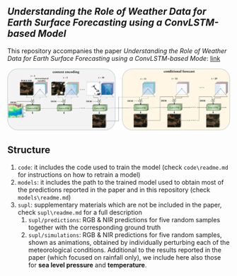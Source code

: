 ## *Understanding the Role of Weather Data for Earth Surface Forecasting using a ConvLSTM-based Model*

This repository accompanies the paper *Understanding the Role of Weather Data for Earth Surface Forecasting using a ConvLSTM-based Mode*: [link](https://openaccess.thecvf.com/content/CVPR2022W/EarthVision/papers/Diaconu_Understanding_the_Role_of_Weather_Data_for_Earth_Surface_Forecasting_CVPRW_2022_paper.pdf)

![](overview_conv_lstm.gif "ConvLSTM Training Procedure")

## Structure
1. `code`: it includes the code used to train the model (check `code\readme.md` for instructions on how to retrain a model)
2. `models`: it includes the path to the trained model used to obtain most of the predictions reported in the paper and in this repository (check `models\readme.md`)
3. `supl`: supplementary materials which are not be included in the paper, check `supl\readme.md` for a full description
   1. `supl/predictions`: RGB & NIR predictions for five random samples together with the corresponding ground truth
   2. `supl/simulations`: RGB & NIR predictions for five random samples, shown as animations, obtained by individually perturbing each of the meteorological conditions. Additional to the results reported in the paper (which focused on rainfall only), we include here also those for **sea level pressure** and **temperature**. 
